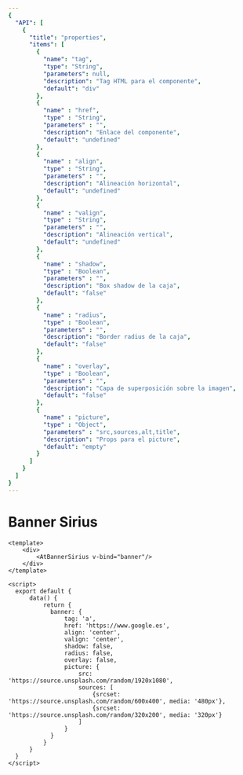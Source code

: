 ```yaml
---
{
  "API": [
    {
      "title": "properties",
      "items": [
        {
          "name": "tag",
          "type": "String",
          "parameters": null,
          "description": "Tag HTML para el componente",
          "default": "div"
        },
        {
          "name" : "href",
          "type" : "String",
          "parameters" : "",
          "description": "Enlace del componente",
          "default": "undefined"
        },
        {
          "name" : "align",
          "type" : "String",
          "parameters" : "",
          "description": "Alineación horizontal",
          "default": "undefined"
        },
        {
          "name" : "valign",
          "type" : "String",
          "parameters" : "",
          "description": "Alineación vertical",
          "default": "undefined"
        },
        {
          "name" : "shadow",
          "type" : "Boolean",
          "parameters" : "",
          "description": "Box shadow de la caja",
          "default": "false"
        },
        {
          "name" : "radius",
          "type" : "Boolean",
          "parameters" : "",
          "description": "Border radius de la caja",
          "default": "false"
        },
        {
          "name" : "overlay",
          "type" : "Boolean",
          "parameters" : "",
          "description": "Capa de superposición sobre la imagen",
          "default": "false"
        },
        {
          "name" : "picture",
          "type" : "Object",
          "parameters" : "src,sources,alt,title",
          "description": "Props para el picture",
          "default": "empty"
        }                                                                 
      ] 
    }
  ]
}
---
```


# Banner Sirius


<Preview>
  <template slot="demo">
    <AtBannerSirius v-bind='[{"tag": "article","shadow": true,"overlay":true,"price":{"text":"desde","before":"400","value":"299"},"button":{"text":"ver","tag":"div"}}]'/> 
  </template>

  ```vue
  <template>
      <div>
          <AtBannerSirius v-bind="banner"/>
      </div>
  </template>
  
<script>
    export default {
        data() {
            return {
              banner: {
                  tag: 'a',
                  href: 'https://www.google.es',
                  align: 'center',
                  valign: 'center',
                  shadow: false,
                  radius: false,
                  overlay: false,
                  picture: {
                      src: 'https://source.unsplash.com/random/1920x1080',
                      sources: [
                          {srcset: 'https://source.unsplash.com/random/600x400', media: '480px'},
                          {srcset: 'https://source.unsplash.com/random/320x200', media: '320px'}
                      ]
                  }
              }
            }
        }
    }
</script>
  ```
</Preview>


